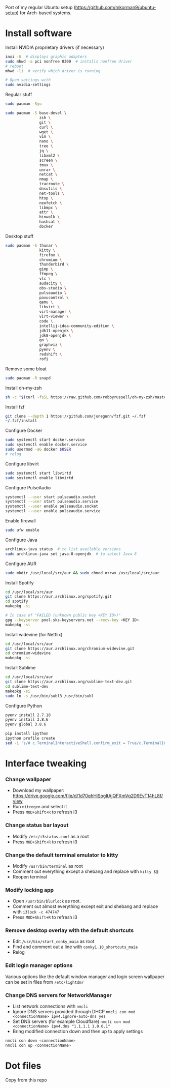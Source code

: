 Port of my regular Ubuntu setup (https://github.com/mkorman9/ubuntu-setup) for Arch-based systems.

# Install software

Install NVIDIA proprietary drivers (if necessary)
```bash
inxi -G  # displays graphic adapters
sudo mhwd -a pci nonfree 0300  # installs nonfree driver
# reboot
mhwd -li  # verify which driver is running

# Open settings with
sudo nvidia-settings
```

Regular stuff
```bash
sudo pacman -Syu

sudo pacman -S base-devel \
               zsh \
               git \
               curl \
               wget \
               vim \
               nano \
               tree \
               jq \
               libxml2 \
               screen \
               tmux \
               unrar \
               netcat \
               nmap \
               tracroute \
               dnsutils \
               net-tools \
               htop \
               neofetch \
               libmpc \
               attr \
               binwalk \
               hashcat \
               docker
```

Desktop stuff
```bash
sudo pacman -S thunar \
               kitty \
               firefox \
               chromium \
               thunderbird \
               gimp \
               ffmpeg \
               vlc \
               audacity \
               obs-studio \
               pulseaudio \
               pavucontrol \
               qemu \
               libvirt \
               virt-manager \
               virt-viewer \
               code \
               intellij-idea-community-edition \
               jdk11-openjdk \
               jdk8-openjdk \
               go \
               graphviz \
               pyenv \
               redshift \
               rofi
```

Remove some bloat
```bash
sudo pacman -R snapd
```

Install oh-my-zsh
```bash
sh -c "$(curl -fsSL https://raw.github.com/robbyrussell/oh-my-zsh/master/tools/install.sh)" -s --batch
```

Install fzf
```bash
git clone --depth 1 https://github.com/junegunn/fzf.git ~/.fzf
~/.fzf/install
```

Configure Docker
```bash
sudo systemctl start docker.service
sudo systemctl enable docker.service
sudo usermod -aG docker $USER
# relog
```

Configure libvirt
```bash
sudo systemctl start libvirtd
sudo systemctl enable libvirtd
```

Configure PulseAudio
```bash
systemctl --user start pulseaudio.socket
systemctl --user start pulseaudio.service
systemctl --user enable pulseaudio.socket
systemctl --user enable pulseaudio.service
```

Enable firewall
```bash
sudo ufw enable
```

Configure Java
```bash
archlinux-java status  # to list available versions
sudo archlinux-java set java-8-openjdk  # to select Java 8
```

Configure AUR
```bash
sudo mkdir /usr/local/src/aur && sudo chmod o+rwx /usr/local/src/aur
```

Install Spotify
```bash
cd /usr/local/src/aur
git clone https://aur.archlinux.org/spotify.git
cd spotify
makepkg -si

# In case of "FAILED (unknown public key <KEY ID>)"
gpg --keyserver pool.sks-keyservers.net --recv-key <KEY ID>
makepkg -si
```

Install widevine (for Netflix)
```bash
cd /usr/local/src/aur
git clone https://aur.archlinux.org/chromium-widevine.git
cd chromium-widevine
makepkg -si
```

Install Sublime
```bash
cd /usr/local/src/aur
git clone https://aur.archlinux.org/sublime-text-dev.git
cd sublime-text-dev
makepkg -si
sudo ln -s /usr/bin/subl3 /usr/bin/subl
```

Configure Python
```bash
pyenv install 2.7.18
pyenv install 3.8.6
pyenv global 3.8.6

pip install ipython
ipython profile create
sed -i 's/# c.TerminalInteractiveShell.confirm_exit = True/c.TerminalInteractiveShell.confirm_exit = False/g' ~/.ipython/profile_default/ipython_config.py
```

# Interface tweaking

### Change wallpaper

- Download my wallpaper: https://drive.google.com/file/d/1d70qhHiSogltAjQFXmVq2D9EvT14hL8f/view
- Run `nitrogen` and select it
- Press `MOD+Shift+R` to refresh i3

### Change status bar layout

- Modify `/etc/i3status.conf` as a root
- Press `MOD+Shift+R` to refresh i3

### Change the default terminal emulator to kitty

- Modify `/usr/bin/terminal` as root
- Comment out everything except a shebang and replace with `kitty $@`
- Reopen terminal

### Modify locking app

- Open `/usr/bin/blurlock` as root. 
- Comment out almost everything except exit and shebang and replace with `i3lock -c 474747`
- Press `MOD+Shift+R` to refresh i3

### Remove desktop overlay with the default shortcuts

- Edit `/usr/bin/start_conky_maia` as root
- Find and comment out a line with `conky1.10_shortcuts_maia`
- Relog

### Edit login manager options

Various options like the default window manager and login screen wallpaper can be set in files from `/etc/lightdm/`

### Change DNS servers for NetworkManager

- List network connections with `nmcli`
- Ignore DNS servers provided through DHCP `nmcli con mod <connectionName> ipv4.ignore-auto-dns yes`
- Set DNS servers (for example Cloudflare) `nmcli con mod <connectionName> ipv4.dns "1.1.1.1 1.0.0.1"`
- Bring modified connection down and then up to apply settings
```bash
nmcli con down <connectionName>
nmcli con up <connectionName>
```

# Dot files

Copy from this repo
